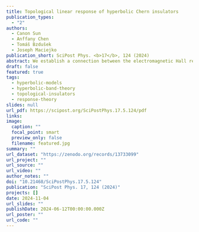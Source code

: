 ```yaml
---
title: Topological linear response of hyperbolic Chern insulators
publication_types:
  - "2"
authors:
  - Canon Sun
  - Anffany Chen
  - Tomáš Bzdušek
  - Joseph Maciejko
publication_short: SciPost Phys. <b>17</b>, 124 (2024)
abstract: We establish a connection between the electromagnetic Hall response and band topological invariants in hyperbolic Chern insulators by deriving a hyperbolic analog of the Thouless-Kohmoto-Nightingale-den Nijs (TKNN) formula. By generalizing the Kubo formula to hyperbolic lattices, we show that the Hall conductivity is quantized to $−e^2C_{ij}/h$, where $C_{ij}$ is the first Chern number. Through a flux-threading argument, we provide an interpretation of the Chern number as a topological invariant in hyperbolic band theory. We demonstrate that, although it receives contributions from both Abelian and non-Abelian Bloch states, the Chern number can be calculated solely from Abelian states, resulting in a tremendous simplification of the topological band theory. Finally, we verify our results numerically by computing various Chern numbers in the hyperbolic Haldane model.
draft: false
featured: true
tags:
  - hyperbolic-models
  - hyperbolic-band-theory
  - topological-insulators
  - response-theory
slides: null
url_pdf: https://scipost.org/SciPostPhys.17.5.124/pdf
links:
image:
  caption: ""
  focal_point: smart
  preview_only: false
  filename: featured.jpg
summary: ""
url_dataset: "https://zenodo.org/records/13733099"
url_project: ""
url_source: ""
url_video: ""
author_notes: ""
doi: "10.21468/SciPostPhys.17.5.124"
publication: "SciPost Phys. 17, 124 (2024)"
projects: []
date: 2024-11-04
url_slides: ""
publishDate: 2024-06-12T00:00:00.000Z
url_poster: ""
url_code: ""
---
```


